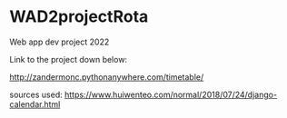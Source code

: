 # WAD2projectRota
Web app dev project 2022

Link to the project down below:

http://zandermonc.pythonanywhere.com/timetable/

sources used: 
https://www.huiwenteo.com/normal/2018/07/24/django-calendar.html


